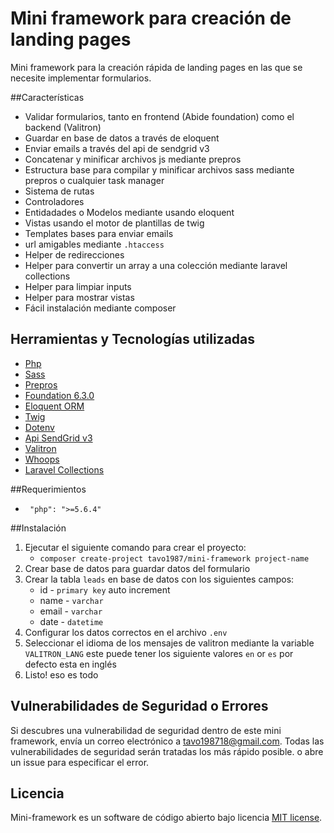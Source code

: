 # Mini framework para creación de landing pages
Mini framework para la creación rápida de landing pages en las que se necesite implementar formularios.

##Características 
 - Validar formularios, tanto en frontend (Abide foundation) como el backend (Valitron) 
 - Guardar en base de datos a través de eloquent
 - Enviar emails a través del api de sendgrid v3
 - Concatenar y minificar archivos js mediante prepros
 - Estructura base para compilar y minificar archivos sass mediante prepros o cualquier task manager
 - Sistema de rutas
 - Controladores
 - Entidadades o Modelos mediante usando eloquent
 - Vistas usando el motor de plantillas de twig
 - Templates bases para enviar emails
 - url amigables mediante `.htaccess`
 - Helper de redirecciones
 - Helper para convertir un array  a una colección mediante laravel collections
 - Helper para limpiar inputs
 - Helper para mostrar vistas
 - Fácil instalación mediante composer

## Herramientas y Tecnologías utilizadas 

* [Php](http://php.net/manual/en/intro-whatis.php)
* [Sass](http://sass-lang.com/)
* [Prepros](https://prepros.io/)
* [Foundation 6.3.0](http://foundation.zurb.com/sites/docs/)
* [Eloquent ORM](https://laravel.com/docs/5.3/eloquent)
* [Twig](http://twig.sensiolabs.org/)
* [Dotenv](https://github.com/vlucas/phpdotenv)
* [Api SendGrid v3](https://github.com/sendgrid/sendgrid-php)
* [Valitron](https://github.com/vlucas/valitron)
* [Whoops](https://github.com/filp/whoops)
* [Laravel Collections](https://laravel.com/docs/5.3/eloquent-collections)

##Requerimientos
- ` "php": ">=5.6.4"`

##Instalación
1. Ejecutar el siguiente comando para crear el proyecto:
    - `composer create-project tavo1987/mini-framework project-name`
2. Crear base de datos para guardar datos del formulario
3. Crear la tabla `leads` en base de datos con los siguientes campos:
    * id - `primary key` auto increment
    * name - `varchar`
    * email - `varchar`
    * date - `datetime`
4. Configurar los datos correctos en el archivo `.env`
5. Seleccionar el idioma de los mensajes de valitron mediante la variable `VALITRON_LANG` 
    este puede tener los siguiente valores `en` or `es` por defecto esta en inglés
5. Listo! eso es todo

## Vulnerabilidades de Seguridad o Errores

Si descubres una vulnerabilidad de seguridad dentro de este mini framework, envía un correo electrónico a 
tavo198718@gmail.com. Todas las vulnerabilidades de seguridad serán tratadas los más rápido posible.
o abre un issue para especificar el error. 

## Licencia

Mini-framework es un software de código abierto bajo licencia [MIT license](http://opensource.org/licenses/MIT).